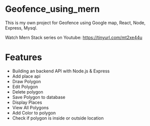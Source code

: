 # Geofence_using_mern
This is my own project for Geofence using Google map, React, Node, Express, Mysql.

Watch Mern Stack series on Youtube: https://tinyurl.com/mt2xe44u

# Features
- Building an backend API with Node.js & Express
- Add place api
- Draw Polygon
- Edit Polygon
- Delete polygon
- Save Polygon to database
- Display Places
- View All Polygons
- Add Color to polygon
- Check if polygon is inside or outside location
